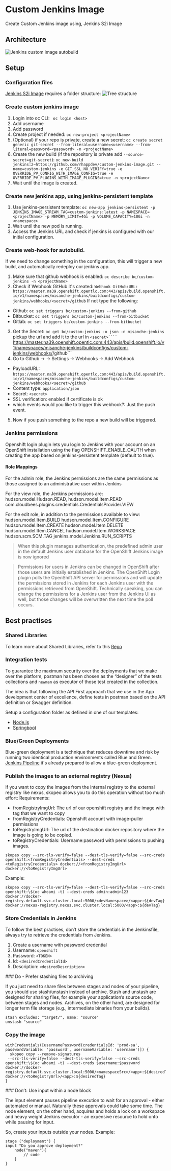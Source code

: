# Custom Jenkins Image
Create Custom Jenkins image using, Jenkins S2i Image

## Architecture
![Jenkins custom image autobuild](https://github.com/rhappdev/assets/blob/master/custom_jenkins_image/custom_jenkins_autobuild.png)

## Setup

### Configuration files
[Jenkins S2i Image](https://github.com/openshift/jenkins) requires a folder structure:
![Tree structure](https://github.com/rhappdev/assets/blob/master/custom_jenkins_image/tree_structure.png)

### Create custom jenkins image
1. Login into oc CLI: 
``` oc login <host>```
2. Add username
3. Add password
4. Create project if needed:
```oc new-project <projectName>```
5. (Optional) if your repo is private, create a new secret:
```oc create secret generic git-secret --from-literal=username=<username> --from-literal=password=<password> -n <projectName>```
5. Create the new build (if the repository is private add ```--source-secret=git-secret```):
```oc new-build jenkins:2~https://github.com/rhappdev/custom-jenkins-image.git --name=custom-jenkins -e GIT_SSL_NO_VERIFY=true -e OVERRIDE_PV_CONFIG_WITH_IMAGE_CONFIG=true -e OVERRIDE_PV_PLUGINS_WITH_IMAGE_PLUGINS=true -n <projectName>```
6. Wait until the image is created.

### Create new jenkins app, using jenkins-persistent template
1. Use jenkins-persistent template:
```oc new-app jenkins-persistent -p JENKINS_IMAGE_STREAM_TAG=custom-jenkins:latest -p NAMESPACE=<projectName> -p MEMORY_LIMIT=4Gi -p VOLUME_CAPACITY=10Gi -n <namespace>```
2. Wait until the new pod is running.
3. Access the Jenkins URL and check if jenkins is configured with our initial configuration.

### Create web-hook for autobuild.
If we need to change something in the configuration, this will trigger a new build, and automatically redeploy our jenkins app.
1. Make sure that github webhook is enabled:
```oc describe bc/custom-jenkins -n <projectName>```
2. Check if Webhook GitHub it's created:
```Webhook GitHub:URL:	https://master.na39.openshift.opentlc.com:443/apis/build.openshift.io/v1/namespaces/misanche-jenkins/buildconfigs/custom-jenkins/webhooks/<secret>/github```
If not type the following:
  * Github: ```oc set triggers bc/custom-jenkins --from-github```
  * Bitbucket: ```oc set triggers bc/custom-jenkins --from-bitbucket```
  * Gitlab: ```oc set triggers bc/custom-jenkins --from-bitbucket```
3. Get the Secret:
```oc get bc/custom-jenkins -o json -n misanche-jenkins``` pickup the url and add it to the url in ```<secret>````
```https://master.na39.openshift.opentlc.com:443/apis/build.openshift.io/v1/namespaces/misanche-jenkins/buildconfigs/custom-jenkins/webhooks/<secret>/github```
4. Go to Github -> <yourRepo> -> Settings -> Webhooks -> Add Webhook
  * PayloadURL: ```https://master.na39.openshift.opentlc.com:443/apis/build.openshift.io/v1/namespaces/misanche-jenkins/buildconfigs/custom-jenkins/webhooks/<secret>/github```
  * Content type: ```application/json```
  * Secret: ```<secret>```
  * SSL verification: enabled if certificate is ok
  * which events would you like to trigger this webhook?: Just the push event.
5. Now if you push something to the repo a new build will be triggered.

### Jenkins permissions
Openshift login plugin lets you login to Jenkins with your account on an OpenShift installation using the flag OPENSHIFT_ENABLE_OAUTH when creating the app based on jenkins-persistent template (default to true).

#### Role Mappings
For the admin role, the Jenkins permissions are the same permissions as those assigned to an administrative user within Jenkins

For the view role, the Jenkins permissions are:
hudson.model.Hudson.READ,
hudson.model.Item.READ
com.cloudbees.plugins.credentials.CredentialsProvider.VIEW



For the edit role, in addition to the permissions available to view:
hudson.model.Item.BUILD
hudson.model.Item.CONFIGURE
hudson.model.Item.CREATE
hudson.model.Item.DELETE
hudson.model.Item.CANCEL
hudson.model.Item.WORKSPACE
hudson.scm.SCM.TAG
jenkins.model.Jenkins.RUN_SCRIPTS


> When this plugin manages authentication, the predefined admin user in the default Jenkins user database for the OpenShift Jenkins image is now ignored

> Permissions for users in Jenkins can be changed in OpenShift after those users are initially established in Jenkins. The OpenShift Login plugin polls the OpenShift API server for permissions and will update the permissions stored in Jenkins for each Jenkins user with the permissions retrieved from OpenShift. Technically speaking, you can change the permissions for a Jenkins user from the Jenkins UI as well, but those changes will be overwritten the next time the poll occurs.

## Best practises

### Shared Libraries
To learn more about Shared Libraries, refer to this [Repo](https://github.com/rhappdev/shared-jenkins-pipelines/blob/master/sections/setup.md)

### Integration tests

To guarantee the maximum security over the deployments that we make over the platform, postman has been chosen as the “designer” of the tests collections and ```newman``` as executor of those test created in the collection. 

The idea is that following the API First approach that we use in the App development center of excellence, define tests in postman based on the API definition or Swagger definition.

Setup a configuration folder as defined in one of our templates:
* [Node.js](https://github.com/rhappdev/nodejs-template/tree/master/configuration/postman)
* [Springboot](https://github.com/rhappdev/springboot-template/tree/master/configuration/postman)

### Blue/Green Deployments
Blue-green deployment is a technique that reduces downtime and risk by running two identical production environments called Blue and Green.
[Jenkins Pipeline](https://github.com/rhappdev/shared-jenkins-pipelines/blob/master/sections/setup.md) it's already prepared to allow a blue-green deployment.

### Publish the images to an external registry (Nexus)
If you want to copy the images from the internal registry to the external registry like nexus, skopeo allows you to do this operation without too much effort:
Requirements:
* fromRegistryImgUrl: The url of our openshift registry and the image with tag that we want to copy
* fromRegistryCredentials: Openshift account with image-puller permissions
* toRegistryImgUrl: The url of the destination docker repository where the image is going to be copied.
* toRegistryCredentials: Username:password with permissions to pushing images.

```
skopeo copy --src-tls-verify=false --dest-tls-verify=false --src-creds openshift:<fromRegistryCredentials> --dest-creds <toRegistryCredentials> docker://<fromRegistryImgUrl> docker://<toRegistryImgUrl>
```

Example:
```
skopeo copy --src-tls-verify=false --dest-tls-verify=false --src-creds openshift:\$(oc whoami -t) --dest-creds admin:admin123 docker://docker-registry.default.svc.cluster.local:5000/<devNamespace>/<app>:${devTag} docker://nexus-registry.nexus.svc.cluster.local:5000/<app>:${devTag}
```

### Store Credentials in Jenkins

To follow the best practises, don’t store the credentials in the Jenkinsfile, always try to retrieve the credentials from Jenkins.

1. Create a username with password credential
2. Username: ```openshift```
3. Password: ```<TOKEN>```
4. Id: ```<desiredCredentialId>```
5. Description: ```<desiredDescription>```

### Do - Prefer stashing files to archiving

If you just need to share files between stages and nodes of your pipeline, you should use stash/unstash instead of archive.
Stash and unstash are designed for sharing files, for example your application’s source code, between stages and nodes. Archives, on the other hand, are designed for longer term file storage (e.g., intermediate binaries from your builds).

```
stash excludes: "target/", name: "source"
unstash "source"
```

### Copy the image

```
withCredentials([usernamePassword(credentialsId: 'prod-sa', passwordVariable: 'password', usernameVariable: 'username')]) {
  skopeo copy --remove-signatures
 --src-tls-verify=false --dest-tls-verify=false --src-creds openshift:\$(oc whoami -t) --dest-creds $username:$password docker://docker-registry.default.svc.cluster.local:5000/<namespaceSrc>/<app>:${desiredTag} docker://<toRegistryUrl>/<app>:${desiredTag}
}
```

### Don’t: Use input within a node block

The input element pauses pipeline execution to wait for an approval - either automated or manual. Naturally these approvals could take some time. The node element, on the other hand, acquires and holds a lock on a workspace and heavy weight Jenkins executor - an expensive resource to hold onto while pausing for input.

So, create your inputs outside your nodes.
Example:

```
stage ("deployment") {
input "Do you approve deployment?"
	node("maven"){
   		// code
	}
}
```








